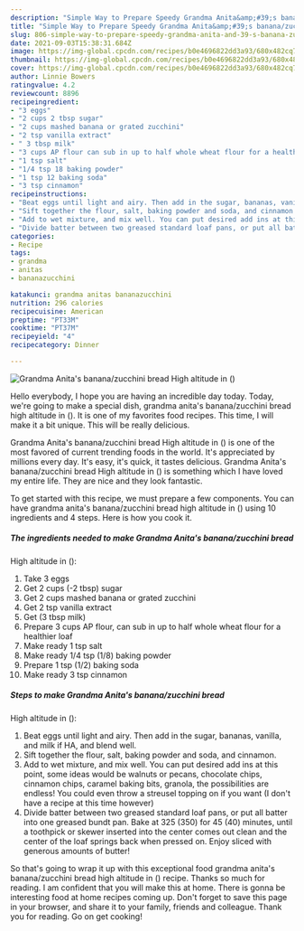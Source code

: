 ```yaml
---
description: "Simple Way to Prepare Speedy Grandma Anita&amp;#39;s banana/zucchini bread High altitude in ()"
title: "Simple Way to Prepare Speedy Grandma Anita&amp;#39;s banana/zucchini bread High altitude in ()"
slug: 806-simple-way-to-prepare-speedy-grandma-anita-and-39-s-banana-zucchini-bread-high-altitude-in
date: 2021-09-03T15:38:31.684Z
image: https://img-global.cpcdn.com/recipes/b0e4696822dd3a93/680x482cq70/grandma-anitas-bananazucchini-bread-high-altitude-in-recipe-main-photo.jpg
thumbnail: https://img-global.cpcdn.com/recipes/b0e4696822dd3a93/680x482cq70/grandma-anitas-bananazucchini-bread-high-altitude-in-recipe-main-photo.jpg
cover: https://img-global.cpcdn.com/recipes/b0e4696822dd3a93/680x482cq70/grandma-anitas-bananazucchini-bread-high-altitude-in-recipe-main-photo.jpg
author: Linnie Bowers
ratingvalue: 4.2
reviewcount: 8896
recipeingredient:
- "3 eggs"
- "2 cups 2 tbsp sugar"
- "2 cups mashed banana or grated zucchini"
- "2 tsp vanilla extract"
- " 3 tbsp milk"
- "3 cups AP flour can sub in up to half whole wheat flour for a healthier loaf"
- "1 tsp salt"
- "1/4 tsp 18 baking powder"
- "1 tsp 12 baking soda"
- "3 tsp cinnamon"
recipeinstructions:
- "Beat eggs until light and airy. Then add in the sugar, bananas, vanilla, and milk if HA, and blend well."
- "Sift together the flour, salt, baking powder and soda, and cinnamon."
- "Add to wet mixture, and mix well. You can put desired add ins at this point, some ideas would be walnuts or pecans, chocolate chips, cinnamon chips, caramel baking bits, granola, the possibilities are endless! You could even throw a streusel topping on if you want (I don&#39;t have a recipe at this time however)"
- "Divide batter between two greased standard loaf pans, or put all batter into one greased bundt pan. Bake at 325 (350) for 45 (40) minutes, until a toothpick or skewer inserted into the center comes out clean and the center of the loaf springs back when pressed on. Enjoy sliced with generous amounts of butter!"
categories:
- Recipe
tags:
- grandma
- anitas
- bananazucchini

katakunci: grandma anitas bananazucchini 
nutrition: 296 calories
recipecuisine: American
preptime: "PT33M"
cooktime: "PT37M"
recipeyield: "4"
recipecategory: Dinner

---
```



![Grandma Anita&#39;s banana/zucchini bread
High altitude in ()](https://img-global.cpcdn.com/recipes/b0e4696822dd3a93/680x482cq70/grandma-anitas-bananazucchini-bread-high-altitude-in-recipe-main-photo.jpg)

Hello everybody, I hope you are having an incredible day today. Today, we're going to make a special dish, grandma anita&#39;s banana/zucchini bread
high altitude in (). It is one of my favorites food recipes. This time, I will make it a bit unique. This will be really delicious.

Grandma Anita&#39;s banana/zucchini bread
High altitude in () is one of the most favored of current trending foods in the world. It's appreciated by millions every day. It's easy, it's quick, it tastes delicious. Grandma Anita&#39;s banana/zucchini bread
High altitude in () is something which I have loved my entire life. They are nice and they look fantastic.




To get started with this recipe, we must prepare a few components. You can have grandma anita&#39;s banana/zucchini bread
high altitude in () using 10 ingredients and 4 steps. Here is how you cook it.

<!--inarticleads1-->

##### The ingredients needed to make Grandma Anita&#39;s banana/zucchini bread
High altitude in ():

1. Take 3 eggs
1. Get 2 cups (-2 tbsp) sugar
1. Get 2 cups mashed banana or grated zucchini
1. Get 2 tsp vanilla extract
1. Get  (3 tbsp milk)
1. Prepare 3 cups AP flour, can sub in up to half whole wheat flour for a healthier loaf
1. Make ready 1 tsp salt
1. Make ready 1/4 tsp (1/8) baking powder
1. Prepare 1 tsp (1/2) baking soda
1. Make ready 3 tsp cinnamon




<!--inarticleads2-->

##### Steps to make Grandma Anita&#39;s banana/zucchini bread
High altitude in ():

1. Beat eggs until light and airy. Then add in the sugar, bananas, vanilla, and milk if HA, and blend well.
1. Sift together the flour, salt, baking powder and soda, and cinnamon.
1. Add to wet mixture, and mix well. You can put desired add ins at this point, some ideas would be walnuts or pecans, chocolate chips, cinnamon chips, caramel baking bits, granola, the possibilities are endless! You could even throw a streusel topping on if you want (I don&#39;t have a recipe at this time however)
1. Divide batter between two greased standard loaf pans, or put all batter into one greased bundt pan. Bake at 325 (350) for 45 (40) minutes, until a toothpick or skewer inserted into the center comes out clean and the center of the loaf springs back when pressed on. Enjoy sliced with generous amounts of butter!




So that's going to wrap it up with this exceptional food grandma anita&#39;s banana/zucchini bread
high altitude in () recipe. Thanks so much for reading. I am confident that you will make this at home. There is gonna be interesting food at home recipes coming up. Don't forget to save this page in your browser, and share it to your family, friends and colleague. Thank you for reading. Go on get cooking!
